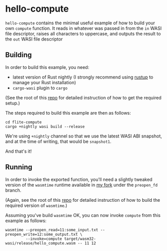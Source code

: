 # hello-compute

`hello-compute` contains the minimal useful example of how to build your own `compute` function. It
reads in whatever was passed in from the `in` WASI file descriptor, raises all characters to uppercase,
and outputs the result to the `out` WASI file descriptor

## Building

In order to build this example, you need:

* latest version of Rust nightly (I strongly recommend using [rustup] to manage your Rust
  installation)
* `cargo-wasi` plugin to `cargo`

(See the root of this [repo] for detailed instruction of how to get the required setup.)

[rustup]: https://rustup.rs

The steps required to build this example are then as follows:

```
cd flite-compute
cargo +nightly wasi build --release
```

We're using `+nightly` channel so that we use the latest WASI ABI snapshot, and at the time of
writing, that would be `snapshot1`.

And that's it!

## Running

In order to invoke the exported function, you'll need a slightly tweaked version of the 
`wasmtime` runtime available in [my fork] under the `preopen_fd` branch.

(Again, see the root of this [repo] for detailed instruction of how to build the required
version of `wasmtime`.)

[my fork]: https://github.com/kubkon/wasmtime/tree/preopen_fd
[repo]: https://github.com/kubkon/wasi-compute

Assuming you've build `wasmtime` OK, you can now invoke `compute` from this example as follows:

```
wasmtime --preopen_read=11:some_input.txt --preopen_write=12:some_output.txt \
         --invoke=compute target/wasm32-wasi/release/hello_compute.wasm -- 11 12
```